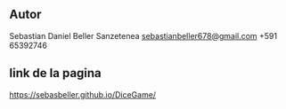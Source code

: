 ## Autor
Sebastian Daniel Beller Sanzetenea
sebastianbeller678@gmail.com
+591 65392746

## link de la pagina
https://sebasbeller.github.io/DiceGame/
